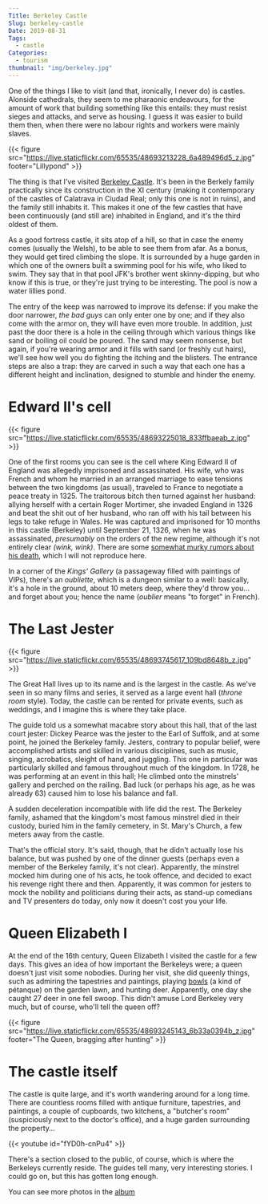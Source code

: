 ```yaml
---
Title: Berkeley Castle
Slug: berkeley-castle
Date: 2019-08-31
Tags:
  - castle
Categories:
  - tourism
thumbnail: "img/berkeley.jpg"
---
```


One of the things I like to visit (and that, ironically, I never do)
is castles. Alonside cathedrals, they seem to me pharaonic endeavours,
for the amount of work that building something like this entails: they
must resist sieges and attacks, and serve as housing. I guess it was
easier to build them then, when there were no labour rights and workers
were mainly slaves.

{{< figure  src="https://live.staticflickr.com/65535/48693213228_6a489496d5_z.jpg"
footer="Lillypond" >}}

The thing is that I've visited [Berkeley Castle][Wiki]. It's been in
the Berkely family practically since its construction in the XI
century (making it contemporary of the castles of Calatrava in Ciudad
Real; only this one is not in ruins), and the family still inhabits
it. This makes it one of the few castles that have been continuously
(and still are) inhabited in England, and it's the third oldest of
them.

As a good fortress castle, it sits atop of a hill, so that in case
the enemy comes (usually the Welsh), to be able to see them from
afar. As a bonus, they would get tired climbing the slope. It is
surrounded by a huge garden in which one of the owners built a
swimming pool for his wife, who liked to swim. They say that in that pool
JFK's brother went skinny-dipping, but who know if this is
true, or they're just trying to be interesting. The pool is now a
water lillies pond.

The entry of the keep was narrowed to improve its defense: if you make
the door narrower, _the bad guys_ can only enter one by one; and if
they also come with the armor on, they will have even more trouble. In
addition, just past the door there is a hole in the ceiling through
which various things like sand or boiling oil could be poured. The
sand may seem nonsense, but again, if you're wearing armor and it
fills with sand (or freshly cut hairs), we'll see how well you do
fighting the itching and the blisters. The entrance steps are also a
trap: they are carved in such a way that each one has a different
height and inclination, designed to stumble and hinder the enemy.

# Edward II's cell

{{< figure  src="https://live.staticflickr.com/65535/48693225018_833ffbaeab_z.jpg"  >}}

One of the first rooms you can see is the cell where King Edward II of
England was allegedly imprisoned and assassinated. His wife, who was
French and whom he married in an arranged marriage to ease tensions
between the two kingdoms (as usual), traveled to France to negotiate
a peace treaty in 1325. The traitorous bitch then turned against her
husband: allying herself with a certain Roger Mortimer, she invaded
England in 1326 and beat the shit out of her husband, who ran off with
his tail between his legs to take refuge in Wales. He was captured and
imprisoned for 10 months in this castle (Berkeley) until September 21,
1326, when he was assassinated, _presumably_ on the orders of the new
regime, although it's not entirely clear _(wink, wink)_. There are some
[somewhat murky rumors about his death][death], which I will not
reproduce here.

In a corner of the _Kings' Gallery_ (a passageway filled with paintings
of VIPs), there's an _oubliette_, which is a dungeon similar to a well:
basically, it's a hole in the ground, about 10 meters deep, where
they'd throw you… and forget about you; hence the name (_oublier_
means "to forget" in French).

# The Last Jester

{{< figure  src="https://live.staticflickr.com/65535/48693745617_109bd8648b_z.jpg"  >}}

The Great Hall lives up to its name and is the largest in the
castle. As we've seen in so many films and series, it served as a
large event hall (*throne room* style). Today, the castle can be rented
for private events, such as weddings, and I imagine this is where they
take place.

The guide told us a somewhat macabre story about this hall, that of
the last court jester: Dickey Pearce was the jester to the Earl of Suffolk, and at some
point, he joined the Berkeley family. Jesters, contrary to popular
belief, were accomplished artists and skilled in various disciplines,
such as music, singing, acrobatics, sleight of hand, and
juggling. This one in particular was particularly skilled and famous
throughout much of the kingdom. In 1728, he was performing at an event
in this hall; He climbed onto the minstrels' gallery and perched on
the railing. Bad luck (or perhaps his age, as he was already 63)
caused him to lose his balance and fall.

A sudden deceleration incompatible with life did the rest. The
Berkeley family, ashamed that the kingdom's most famous minstrel 
died in their custody, buried him in the family cemetery, in
St. Mary's Church, a few meters away from the castle. 

That's the official story. It's said, though, that he didn't actually
lose his balance, but was pushed by one of the dinner guests (perhaps
even a member of the Berkeley family, it's not clear). Apparently, the
minstrel mocked him during one of his acts, he took offence, and
decided to exact his revenge right there and then. Apparently, it was
common for jesters to mock the nobility and politicians during their
acts, as stand-up comedians and TV presenters do today, only now it
doesn't cost you your life.

# Queen Elizabeth I

At the end of the 16th century, Queen Elizabeth I visited the castle
for a few days. This gives an idea of how important the Berkeleys
were; a queen doesn't just visit some nobodies. During her visit, she
did queenly things, such as admiring the tapestries and paintings,
playing [bowls][bowls] (a kind of pétanque) on the garden lawn, and
hunting deer. Apparently, one day she caught 27 deer in one fell
swoop. This didn't amuse Lord Berkeley very much, but of course,
who'll tell the queen off?

{{< figure  src="https://live.staticflickr.com/65535/48693245143_6b33a0394b_z.jpg" 
footer="The Queen, bragging after hunting" >}}

# The castle itself

The castle is quite large, and it's worth wandering around for a long
time. There are countless rooms filled with antique furniture,
tapestries, and paintings, a couple of cupboards, two kitchens, a
"butcher's room" (suspiciously next to the doctor's office), and a
huge garden surrounding the property…

{{< youtube id="fYD0h-cnPu4" >}}

There's a section closed to the public, of course, which is where the
Berkeleys currently reside. The guides tell many, very interesting
stories. I could go on, but this has gotten long enough.

You can see more photos in the [album]

[album]: https://www.flickr.com/gp/149690786@n07/a0x0dq
[Bowls]: https://es.wikipedia.org/wiki/bowls
[death]: https://es.wikipedia.org/wiki/eduardo_ii_de_inglaterra#Contrsias
[wiki]: https://en.wikipedia.org/wiki/berkeley_Castle
